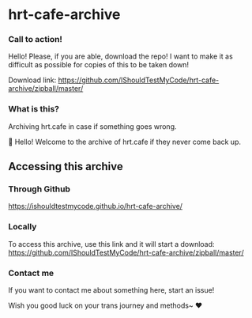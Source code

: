 # hrt-cafe-archive
### Call to action!
Hello! Please, if you are able, download the repo! I want to make it as difficult as possible for copies of this to be taken down!

Download link: https://github.com/IShouldTestMyCode/hrt-cafe-archive/zipball/master/

### What is this?
Archiving hrt.cafe in case if something goes wrong.

:wave: Hello! Welcome to the archive of hrt.cafe if they never come back up.

## Accessing this archive
### Through Github
https://ishouldtestmycode.github.io/hrt-cafe-archive/

### Locally
To access this archive, use this link and it will start a download: 
https://github.com/IShouldTestMyCode/hrt-cafe-archive/zipball/master/

### Contact me
If you want to contact me about something here, start an issue!

Wish you good luck on your trans journey and methods~ :heart:

